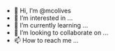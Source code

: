 - 👋 Hi, I’m @mcolives
- 👀 I’m interested in ...
- 🌱 I’m currently learning ...
- 💞️ I’m looking to collaborate on ...
- 📫 How to reach me ...

<!---
mcolives/mcolives is a ✨ special ✨ repository because its `README.md` (this file) appears on your GitHub profile.
You can click the Preview link to take a look at your changes.
--->
